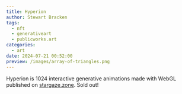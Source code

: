 ```yaml
---
title: Hyperion
author: Stewart Bracken
tags:
  - nft
  - generativeart
  - publicworks.art
categories:
  - art
date: 2024-07-21 00:52:00
preview: /images/array-of-triangles.png
---
```

Hyperion is 1024 interactive generative animations made with WebGL published on [stargaze.zone](https://stargaze.zone). Sold out!
